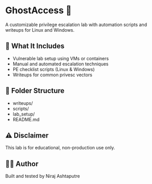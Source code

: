 # GhostAccess 👻
A customizable privilege escalation lab with automation scripts and writeups for Linux and Windows.

## 🧠 What It Includes
- Vulnerable lab setup using VMs or containers
- Manual and automated escalation techniques
- PE checklist scripts (Linux & Windows)
- Writeups for common privesc vectors

## 📁 Folder Structure
- writeups/
- scripts/
- lab_setup/
- README.md

## ⚠️ Disclaimer
This lab is for educational, non-production use only.

## 🧑‍💻 Author
Built and tested by Niraj Ashtaputre
